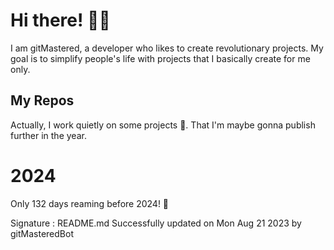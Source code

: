 
# Hi there! 🙋‍♂️
I am gitMastered, a developer who likes to create revolutionary projects.
My goal is to simplify people's life with projects that I basically create for me only.

## My Repos
Actually, I work quietly on some projects 👀. That I'm maybe gonna publish further in the year.

# 2024
Only 132 days reaming before 2024! 🙌

Signature : README.md Successfully updated on Mon Aug 21 2023 by gitMasteredBot

